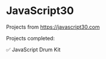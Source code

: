 # JavaScript30

Projects from https://javascript30.com 

Projects completed:

✅ JavaScript Drum Kit 
